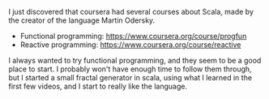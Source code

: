 I just discovered that coursera had several courses about Scala, made by the creator of the language Martin Odersky.

* Functional programming: https://www.coursera.org/course/progfun
* Reactive programming: https://www.coursera.org/course/reactive

I always wanted to try functional programming, and they seem to be a good place to start. I probably won't have enough time to follow them through, but I started a small fractal generator in scala, using what I learned in the first few videos, and I start to really like the language.


